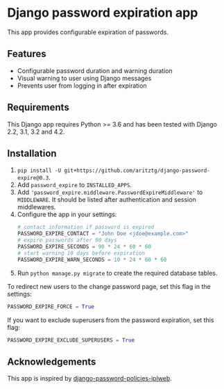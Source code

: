# Django password expiration app
This app provides configurable expiration of passwords.

## Features
 * Configurable password duration and warning duration
 * Visual warning to user using Django messages
 * Prevents user from logging in after expiration

## Requirements
This Django app requires Python >= 3.6 and has been tested with Django 2.2, 3.1, 3.2 and 4.2.

## Installation
 1. `pip install -U git+https://github.com/aritztg/django-password-expire@0.3`.
 2. Add `password_expire` to `INSTALLED_APPS`.
 3. Add `'password_expire.middleware.PasswordExpireMiddleware'` to `MIDDLEWARE`.
    It should be listed after authentication and session middlewares.
 4. Configure the app in your settings:
    ```python
    # contact information if password is expired
    PASSWORD_EXPIRE_CONTACT = "John Doe <jdoe@example.com>"
    # expire passwords after 90 days
    PASSWORD_EXPIRE_SECONDS = 90 * 24 * 60 * 60
    # start warning 10 days before expiration
    PASSWORD_EXPIRE_WARN_SECONDS = 10 * 24 * 60 * 60
    ```
 5. Run `python manage.py migrate` to create the required database tables.

To redirect new users to the change password page, set this flag in the settings:
```python
PASSWORD_EXPIRE_FORCE = True
```

If you want to exclude superusers from the password expiration, set this flag:
```python
PASSWORD_EXPIRE_EXCLUDE_SUPERUSERS = True
```

## Acknowledgements
This app is inspired by [django-password-policies-iplweb](https://github.com/iplweb/django-password-policies-iplweb).
